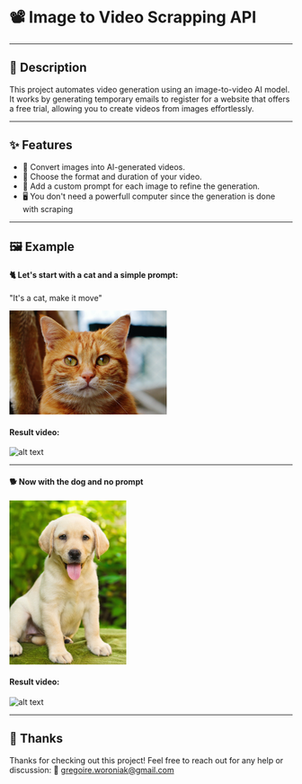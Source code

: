# 📽️ Image to Video Scrapping API  

---

## 📝 Description  
This project automates video generation using an image-to-video AI model. It works by generating temporary emails to register for a website that offers a free trial, allowing you to create videos from images effortlessly.  

---

## ✨ Features  
- 🎥 Convert images into AI-generated videos.  
- 🔧 Choose the format and duration of your video.  
- 📝 Add a custom prompt for each image to refine the generation.  
- 🖥️ You don't need a powerfull computer since the generation is done with scraping  

---

## 🖼️ Example  
#### 🐈 Let's start with a cat and a simple prompt:  
"It's a cat, make it move"  

<img src="./imgs/chat.jpeg" alt="alt text" width="280" height="185" />

#### Result video:  

<img src="./imgs/generation_chat.gif" alt="alt text" width="150" height="250" />  

---

#### 🐕 Now with the dog and no prompt  

<img src="./imgs/chien.jpeg" alt="alt text" width="208" height="292" />  

#### Result video:  

<img src="./imgs/generation_chien.gif" alt="alt text" width="150" height="250" />  

---

## 🙌 Thanks
Thanks for checking out this project! Feel free to reach out for any help or discussion:
📧 gregoire.woroniak@gmail.com
